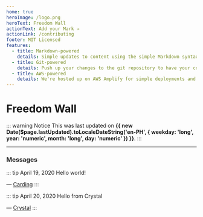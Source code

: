 ```yaml
---
home: true
heroImage: /logo.png
heroText: Freedom Wall
actionText: Add your Mark →
actionLink: /contributing
footer: MIT Licensed
features:
  - title: Markdown-powered
    details: Simple updates to content using the simple Markdown syntax.
  - title: Git-powered
    details: Push up your changes to the git repository to have your content published.
  - title: AWS-powered
    details: We're hosted up on AWS Amplify for simple deployments and delivery.
---
```


# Freedom Wall

::: warning Notice
This was last updated on **{{ new Date($page.lastUpdated).toLocaleDateString('en-PH', {
  weekday: 'long',
  year: 'numeric',
  month: 'long',
  day: 'numeric'
}) }}**.
:::

---

### Messages

::: tip April 19, 2020
Hello world!

&mdash; [Carding](/roster/carding.md)
:::

::: tip April 20, 2020
Hello from Crystal

&mdash; [Crystal](/roster/crystal.md)
:::
